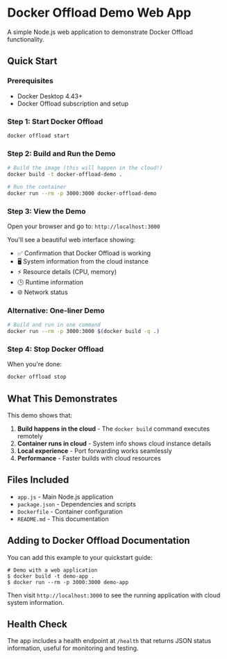 # Docker Offload Demo Web App

A simple Node.js web application to demonstrate Docker Offload functionality.

## Quick Start 

### Prerequisites
- Docker Desktop 4.43+
- Docker Offload subscription and setup

### Step 1: Start Docker Offload
```bash
docker offload start
```

### Step 2: Build and Run the Demo
```bash
# Build the image (this will happen in the cloud!)
docker build -t docker-offload-demo .

# Run the container
docker run --rm -p 3000:3000 docker-offload-demo
```

### Step 3: View the Demo
Open your browser and go to: `http://localhost:3000`

You'll see a beautiful web interface showing:
- ✅ Confirmation that Docker Offload is working
- 🖥️ System information from the cloud instance
- ⚡ Resource details (CPU, memory)
- 🕒 Runtime information
- 🌐 Network status

### Alternative: One-liner Demo
```bash
# Build and run in one command
docker run --rm -p 3000:3000 $(docker build -q .)
```

### Step 4: Stop Docker Offload
When you're done:
```bash
docker offload stop
```

## What This Demonstrates

This demo shows that:
1. **Build happens in the cloud** - The `docker build` command executes remotely
2. **Container runs in cloud** - System info shows cloud instance details
3. **Local experience** - Port forwarding works seamlessly
4. **Performance** - Faster builds with cloud resources

## Files Included

- `app.js` - Main Node.js application
- `package.json` - Dependencies and scripts
- `Dockerfile` - Container configuration
- `README.md` - This documentation

## Adding to Docker Offload Documentation

You can add this example to your quickstart guide:

```console
# Demo with a web application
$ docker build -t demo-app .
$ docker run --rm -p 3000:3000 demo-app
```

Then visit `http://localhost:3000` to see the running application with cloud system information.

## Health Check

The app includes a health endpoint at `/health` that returns JSON status information, useful for monitoring and testing.
